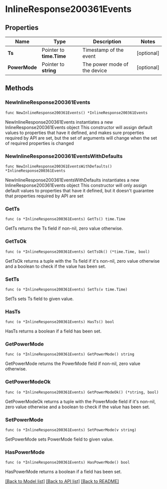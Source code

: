 # InlineResponse200361Events

## Properties

Name | Type | Description | Notes
------------ | ------------- | ------------- | -------------
**Ts** | Pointer to **time.Time** | Timestamp of the event | [optional] 
**PowerMode** | Pointer to **string** | The power mode of the device | [optional] 

## Methods

### NewInlineResponse200361Events

`func NewInlineResponse200361Events() *InlineResponse200361Events`

NewInlineResponse200361Events instantiates a new InlineResponse200361Events object
This constructor will assign default values to properties that have it defined,
and makes sure properties required by API are set, but the set of arguments
will change when the set of required properties is changed

### NewInlineResponse200361EventsWithDefaults

`func NewInlineResponse200361EventsWithDefaults() *InlineResponse200361Events`

NewInlineResponse200361EventsWithDefaults instantiates a new InlineResponse200361Events object
This constructor will only assign default values to properties that have it defined,
but it doesn't guarantee that properties required by API are set

### GetTs

`func (o *InlineResponse200361Events) GetTs() time.Time`

GetTs returns the Ts field if non-nil, zero value otherwise.

### GetTsOk

`func (o *InlineResponse200361Events) GetTsOk() (*time.Time, bool)`

GetTsOk returns a tuple with the Ts field if it's non-nil, zero value otherwise
and a boolean to check if the value has been set.

### SetTs

`func (o *InlineResponse200361Events) SetTs(v time.Time)`

SetTs sets Ts field to given value.

### HasTs

`func (o *InlineResponse200361Events) HasTs() bool`

HasTs returns a boolean if a field has been set.

### GetPowerMode

`func (o *InlineResponse200361Events) GetPowerMode() string`

GetPowerMode returns the PowerMode field if non-nil, zero value otherwise.

### GetPowerModeOk

`func (o *InlineResponse200361Events) GetPowerModeOk() (*string, bool)`

GetPowerModeOk returns a tuple with the PowerMode field if it's non-nil, zero value otherwise
and a boolean to check if the value has been set.

### SetPowerMode

`func (o *InlineResponse200361Events) SetPowerMode(v string)`

SetPowerMode sets PowerMode field to given value.

### HasPowerMode

`func (o *InlineResponse200361Events) HasPowerMode() bool`

HasPowerMode returns a boolean if a field has been set.


[[Back to Model list]](../README.md#documentation-for-models) [[Back to API list]](../README.md#documentation-for-api-endpoints) [[Back to README]](../README.md)


